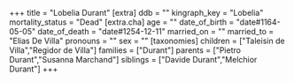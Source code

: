 +++
title = "Lobelia Durant"
[extra]
ddb = ""
kingraph_key = "Lobelia"
mortality_status = "Dead"
[extra.cha]
age = ""
date_of_birth = "date#1164-05-05"
date_of_death = "date#1254-12-11"
married_on = ""
married_to = "Elias De Villa"
pronouns = ""
sex = ""
[taxonomies]
children = ["Taleisin de Villa","Regidor de Villa"]
families = ["Durant"]
parents = ["Pietro Durant","Susanna Marchand"]
siblings = ["Davide Durant","Melchior Durant"]
+++

